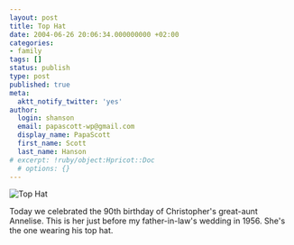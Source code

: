 ```yaml
---
layout: post
title: Top Hat
date: 2004-06-26 20:06:34.000000000 +02:00
categories:
- family
tags: []
status: publish
type: post
published: true
meta:
  aktt_notify_twitter: 'yes'
author:
  login: shanson
  email: papascott-wp@gmail.com
  display_name: PapaScott
  first_name: Scott
  last_name: Hanson
# excerpt: !ruby/object:Hpricot::Doc
  # options: {}
---
```

<p><img src="http://www.papascott.de/wordpress/wp-content/uploads/2004/06/tophat.jpg" alt="Top Hat" /></p>
<p>Today we celebrated the 90th birthday of Christopher's great-aunt Annelise. This is her just before my father-in-law's wedding in 1956. She's the one wearing his top hat.</p>
